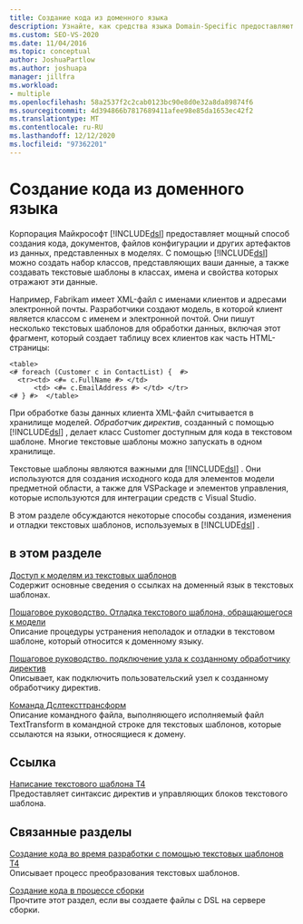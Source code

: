 ```yaml
---
title: Создание кода из доменного языка
description: Узнайте, как средства языка Domain-Specific предоставляют мощный способ создания кода, документов и других артефактов из данных, представленных в моделях.
ms.custom: SEO-VS-2020
ms.date: 11/04/2016
ms.topic: conceptual
author: JoshuaPartlow
ms.author: joshuapa
manager: jillfra
ms.workload:
- multiple
ms.openlocfilehash: 58a2537f2c2cab0123bc90e8d0e32a8da89874f6
ms.sourcegitcommit: 4d394866b7817689411afee98e85da1653ec42f2
ms.translationtype: MT
ms.contentlocale: ru-RU
ms.lasthandoff: 12/12/2020
ms.locfileid: "97362201"
---
```

# <a name="generating-code-from-a-domain-specific-language"></a>Создание кода из доменного языка

Корпорация Майкрософт [!INCLUDE[dsl](../modeling/includes/dsl_md.md)] предоставляет мощный способ создания кода, документов, файлов конфигурации и других артефактов из данных, представленных в моделях. С помощью [!INCLUDE[dsl](../modeling/includes/dsl_md.md)] можно создать набор классов, представляющих ваши данные, а также создавать текстовые шаблоны в классах, имена и свойства которых отражают эти данные.

Например, Fabrikam имеет XML-файл с именами клиентов и адресами электронной почты. Разработчики создают модель, в которой клиент является классом с именем и электронной почтой. Они пишут несколько текстовых шаблонов для обработки данных, включая этот фрагмент, который создает таблицу всех клиентов как часть HTML-страницы:

```
<table>
<# foreach (Customer c in ContactList) {  #>
  <tr><td> <#= c.FullName #> </td>
      <td> <#= c.EmailAddress #> </td> </tr>
<# } #>  </table>
```

При обработке базы данных клиента XML-файл считывается в хранилище моделей. *Обработчик директив*, созданный с помощью [!INCLUDE[dsl](../modeling/includes/dsl_md.md)] , делает класс Customer доступным для кода в текстовом шаблоне. Многие текстовые шаблоны можно запускать в одном хранилище.

Текстовые шаблоны являются важными для [!INCLUDE[dsl](../modeling/includes/dsl_md.md)] . Они используются для создания исходного кода для элементов модели предметной области, а также для VSPackage и элементов управления, которые используются для интеграции средств с Visual Studio.

В этом разделе обсуждаются некоторые способы создания, изменения и отладки текстовых шаблонов, используемых в [!INCLUDE[dsl](../modeling/includes/dsl_md.md)] .

## <a name="in-this-section"></a>в этом разделе

[Доступ к моделям из текстовых шаблонов](../modeling/accessing-models-from-text-templates.md)\
Содержит основные сведения о ссылках на доменный язык в текстовых шаблонах.

[Пошаговое руководство. Отладка текстового шаблона, обращающегося к модели](../modeling/walkthrough-debugging-a-text-template-that-accesses-a-model.md)\
Описание процедуры устранения неполадок и отладки в текстовом шаблоне, который относится к доменному языку.

[Пошаговое руководство. подключение узла к созданному обработчику директив](../modeling/walkthrough-connecting-a-host-to-a-generated-directive-processor.md)\
Описывает, как подключить пользовательский узел к созданному обработчику директив.

[Команда Дслтексттрансформ](../modeling/the-dsltexttransform-command.md)\
Описание командного файла, выполняющего исполняемый файл TextTransform в командной строке для текстовых шаблонов, которые ссылаются на языки, относящиеся к домену.

## <a name="reference"></a>Ссылка

[Написание текстового шаблона T4](../modeling/writing-a-t4-text-template.md)\
Предоставляет синтаксис директив и управляющих блоков текстового шаблона.

## <a name="related-sections"></a>Связанные разделы

[Создание кода во время разработки с помощью текстовых шаблонов T4](../modeling/design-time-code-generation-by-using-t4-text-templates.md)\
Описывает процесс преобразования текстовых шаблонов.

[Создание кода в процессе сборки](../modeling/code-generation-in-a-build-process.md)\
Прочтите этот раздел, если вы создаете файлы с DSL на сервере сборки.
